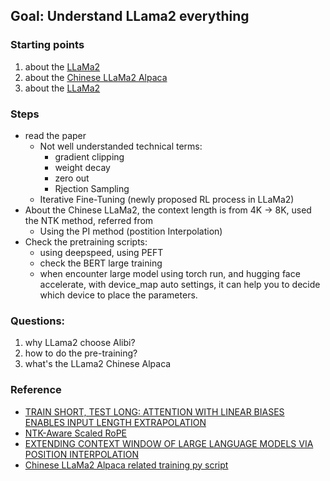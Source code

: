 ## Goal: Understand LLama2 everything

### Starting points
1. about the [LLaMa2](https://arxiv.org/pdf/2307.09288.pdf)
2. about the [Chinese LLaMa2 Alpaca](https://github.com/ymcui/Chinese-LLaMA-Alpaca-2)
3. about the [LLaMa2](https://github.com/FlagAlpha/Llama2-Chinese)

### Steps
- read the paper
  - Not well understanded technical terms:
    - gradient clipping
    - weight decay
    - zero out 
    - Rjection Sampling
  -  Iterative Fine-Tuning (newly proposed RL process in LLaMa2)
- About the Chinese LLaMa2, the context length is from 4K -> 8K, used the NTK method, referred from
  - Using the PI method (postition Interpolation)
- Check the pretraining scripts:
  - using deepspeed, using PEFT
  - check the BERT large training
  - when encounter large model using torch run, and hugging face accelerate, with device_map auto settings, it can help you to decide which device to place the parameters.


### Questions:

1. why LLama2 choose Alibi?
2. how to do the pre-training?
3. what's the LLama2 Chinese Alpaca



### Reference
- [TRAIN SHORT, TEST LONG: ATTENTION WITH LINEAR BIASES ENABLES INPUT LENGTH EXTRAPOLATION](https://arxiv.org/pdf/2108.12409.pdf)
- [NTK-Aware Scaled RoPE ](https://www.reddit.com/r/LocalLLaMA/comments/14lz7j5/ntkaware_scaled_rope_allows_llama_models_to_have/?rdt=60494)
- [EXTENDING CONTEXT WINDOW OF LARGE LANGUAGE MODELS VIA POSITION INTERPOLATION](https://arxiv.org/pdf/2306.15595.pdf)
- [Chinese LLaMa2 Alpaca related training py script](https://github.com/ymcui/Chinese-LLaMA-Alpaca-2/blob/main/scripts/training/run_clm_pt_with_peft.py#L253)

